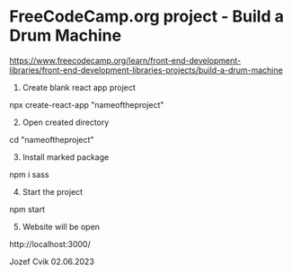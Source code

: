 # FreeCodeCamp.org project - Build a Drum Machine

https://www.freecodecamp.org/learn/front-end-development-libraries/front-end-development-libraries-projects/build-a-drum-machine


1. Create blank react app project 

npx create-react-app "nameoftheproject"


2. Open created directory

cd "nameoftheproject"


3. Install marked package

npm i sass


4. Start the project 

npm start


5. Website will be open

http://localhost:3000/


Jozef Cvik
02.06.2023


